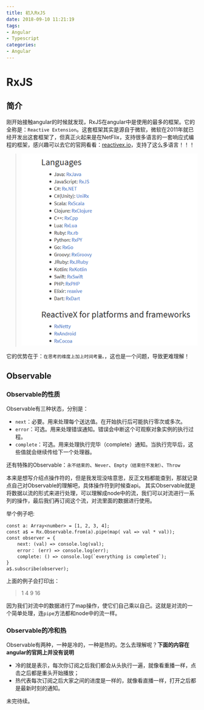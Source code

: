 ```yaml
---
title: 初入RxJS
date: 2018-09-10 11:21:19
tags:
- Angular
- Typescript
categories:
- Angular
---
```

# RxJS

## 简介
刚开始接触angular的时候就发现，RxJS在angular中是使用的最多的框架。它的全称是：`Reactive Extension`。这套框架其实是源自于微软，微软在2011年就已经开发出这套框架了，但真正火起来是在NetFlix，支持很多语言的一套响应式编程的框架，感兴趣可以去它的官网看看：[reactivex.io](reactivex.io)，支持了这么多语言！！！

>![](/img/angular/12.png)

它的优势在于：`在思考的维度上加上时间考量。`，这也是一个问题，导致更难理解！

## Observable
### Observable的性质
Observable有三种状态，分别是：

* `next`：必要。用来处理每个送达值。在开始执行后可能执行零次或多次。
* `error`：可选。用来处理错误通知。错误会中断这个可观察对象实例的执行过程。
* `complete`：可选。用来处理执行完毕（complete）通知。当执行完毕后，这些值就会继续传给下一个处理器。 

还有特殊的Observable：`永不结束的`、`Never`、`Empty（结束但不发射）`、`Throw`

本来是想写介绍点操作符的，但是我发现没啥意思，反正文档都能查到，那就记录点自己对Observable的理解吧，具体操作符到时候查api。
其实Observable就是将数据以流的形式来进行处理，可以理解成node中的流，我们可以对流进行一系列的操作，最后我们再订阅这个流，对流里面的数据进行使用。

举个例子吧:

	const a: Array<number> = [1, 2, 3, 4];
	const a$ = Rx.Observable.from(a).pipe(map( val => val * val));
	const observer = {
		next: (val) => console.log(val);
		error： (err) => console.log(err);
		complete: () => console.log(`everything is completed`);
	}
	a$.subscribe(observer);

上面的例子会打印出：
>1 4 9 16

因为我们对流中的数据进行了map操作，使它们自己乘以自己。这就是对流的一个简单处理，连`pipe`方法都和node中的流一样。

### Observable的冷和热
Observable有两种，一种是冷的，一种是热的。怎么去理解呢？**下面的内容在angular的官网上并没有说明**

* 冷的就是表示，每次你订阅之后我们都会从头执行一遍，就像看重播一样，点击之后都是重头开始播放；
* 热代表每次订阅之后大家之间的进度是一样的，就像看直播一样，打开之后都是最新时刻的通知。

未完待续。